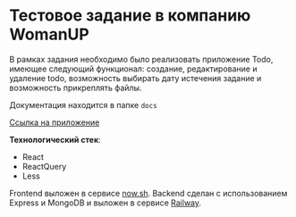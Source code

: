 # Тестовое задание в компанию WomanUP

В рамках задания необходимо было реализовать приложение Todo, имеющее следующий функционал: создание, редактирование и удаление todo, возможность выбирать дату истечения задание и возможность прикреплять файлы.

Документация находится в папке `docs`

[Ссылка на приложение](https://todo-mu-sepia.vercel.app/ "Необязательная подсказка")

**Технологический стек**:

- React
- ReactQuery
- Less

Frontend выложен в сервисе [now.sh](https://vercel.com/).
Backend сделан с использованием Express и MongoDB и выложен в сервисе [Railway](https://railway.app/).
